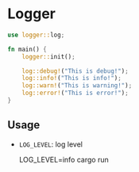# Logger

```rust
use logger::log;

fn main() {
    logger::init();

    log::debug!("This is debug!");
    log::info!("This is info!");
    log::warn!("This is warning!");
    log::error!("This is error!");
}
```

## Usage

- `LOG_LEVEL`: log level

    LOG_LEVEL=info cargo run

